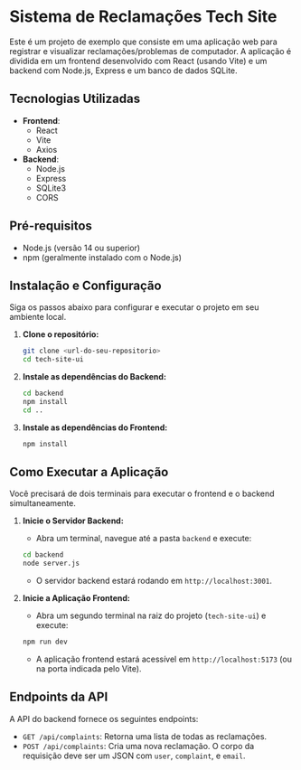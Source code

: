 # Sistema de Reclamações Tech Site

Este é um projeto de exemplo que consiste em uma aplicação web para registrar e visualizar reclamações/problemas de computador. A aplicação é dividida em um frontend desenvolvido com React (usando Vite) e um backend com Node.js, Express e um banco de dados SQLite.

## Tecnologias Utilizadas

- **Frontend**:
  - React
  - Vite
  - Axios
- **Backend**:
  - Node.js
  - Express
  - SQLite3
  - CORS

## Pré-requisitos

- Node.js (versão 14 ou superior)
- npm (geralmente instalado com o Node.js)

## Instalação e Configuração

Siga os passos abaixo para configurar e executar o projeto em seu ambiente local.

1. **Clone o repositório:**

    ```bash
    git clone <url-do-seu-repositorio>
    cd tech-site-ui
    ```

2. **Instale as dependências do Backend:**

    ```bash
    cd backend
    npm install
    cd ..
    ```

3. **Instale as dependências do Frontend:**

    ```bash
    npm install
    ```

## Como Executar a Aplicação

Você precisará de dois terminais para executar o frontend e o backend simultaneamente.

1. **Inicie o Servidor Backend:**
    - Abra um terminal, navegue até a pasta `backend` e execute:

    ```bash
    cd backend
    node server.js
    ```

    - O servidor backend estará rodando em `http://localhost:3001`.

2. **Inicie a Aplicação Frontend:**
    - Abra um segundo terminal na raiz do projeto (`tech-site-ui`) e execute:

    ```bash
    npm run dev
    ```

    - A aplicação frontend estará acessível em `http://localhost:5173` (ou na porta indicada pelo Vite).

## Endpoints da API

A API do backend fornece os seguintes endpoints:

- `GET /api/complaints`: Retorna uma lista de todas as reclamações.
- `POST /api/complaints`: Cria uma nova reclamação. O corpo da requisição deve ser um JSON com `user`, `complaint`, e `email`.
